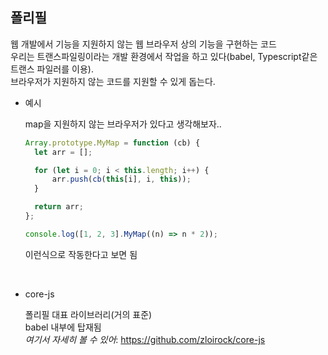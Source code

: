## 폴리필

웹 개발에서 기능을 지원하지 않는 웹 브라우저 상의 기능을 구현하는 코드  
우리는 트랜스파일링이라는 개발 환경에서 작업을 하고 있다(babel, Typescript같은 트랜스 파일러를 이용).  
브라우저가 지원하지 않는 코드를 지원할 수 있게 돕는다.

- 예시

  map을 지원하지 않는 브라우저가 있다고 생각해보자..

  ```ts
  Array.prototype.MyMap = function (cb) {
  	let arr = [];

  	for (let i = 0; i < this.length; i++) {
  		arr.push(cb(this[i], i, this));
  	}

  	return arr;
  };

  console.log([1, 2, 3].MyMap((n) => n * 2));
  ```

  이런식으로 작동한다고 보면 됨

<br>

- core-js

  폴리필 대표 라이브러리(거의 표준)  
  babel 내부에 탑재됨  
  _여기서 자세히 볼 수 있어_: https://github.com/zloirock/core-js
